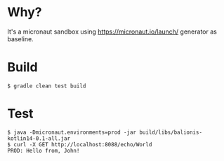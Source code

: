 # Why?
It's a micronaut sandbox using https://micronaut.io/launch/ generator as baseline.

# Build
```
$ gradle clean test build
```

# Test
```
$ java -Dmicronaut.environments=prod -jar build/libs/balionis-kotlin14-0.1-all.jar 
$ curl -X GET http://localhost:8088/echo/World
PROD: Hello from, John!
```
